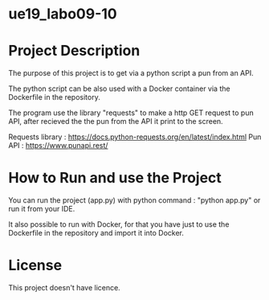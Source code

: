 # ue19_labo09-10

# Project Description
The purpose of this project is to get via a python script a pun from an API.

The python script can be also used with a Docker container via the Dockerfile in the repository. 

The program use the library "requests" to make a http GET request to pun API, after recieved the the pun from the API it print to the screen.

Requests library : https://docs.python-requests.org/en/latest/index.html
Pun API : https://www.punapi.rest/

# How to Run and use the Project

You can run the project (app.py) with python command : "python app.py" or run it from your IDE.

It also possible to run with Docker, for that you have just to use the Dockerfile in the repository and import it into Docker.

# License

This project doesn't have licence.
